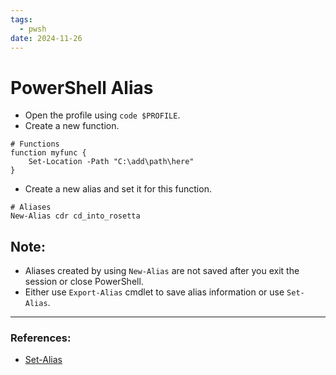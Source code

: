 ```yaml
---
tags:
  - pwsh
date: 2024-11-26
---
```


# PowerShell Alias

- Open the profile using `code $PROFILE`. 
- Create a new function. 

```shell
# Functions
function myfunc {
    Set-Location -Path "C:\add\path\here"
}
```

- Create a new alias and set it for this function.

```shell
# Aliases
New-Alias cdr cd_into_rosetta
```

## Note:

- Aliases created by using `New-Alias` are not saved after you exit the session or close PowerShell.
- Either use `Export-Alias` cmdlet to save alias information or use `Set-Alias`.

---

### References:

- [Set-Alias](https://learn.microsoft.com/en-us/powershell/module/microsoft.powershell.utility/set-alias)
